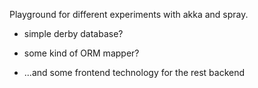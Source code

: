 Playground for different experiments with akka and spray.

- simple derby database?
- some kind of ORM mapper?

- ...and some frontend technology for the rest backend